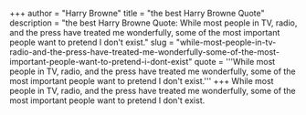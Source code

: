 +++
author = "Harry Browne"
title = "the best Harry Browne Quote"
description = "the best Harry Browne Quote: While most people in TV, radio, and the press have treated me wonderfully, some of the most important people want to pretend I don't exist."
slug = "while-most-people-in-tv-radio-and-the-press-have-treated-me-wonderfully-some-of-the-most-important-people-want-to-pretend-i-dont-exist"
quote = '''While most people in TV, radio, and the press have treated me wonderfully, some of the most important people want to pretend I don't exist.'''
+++
While most people in TV, radio, and the press have treated me wonderfully, some of the most important people want to pretend I don't exist.
